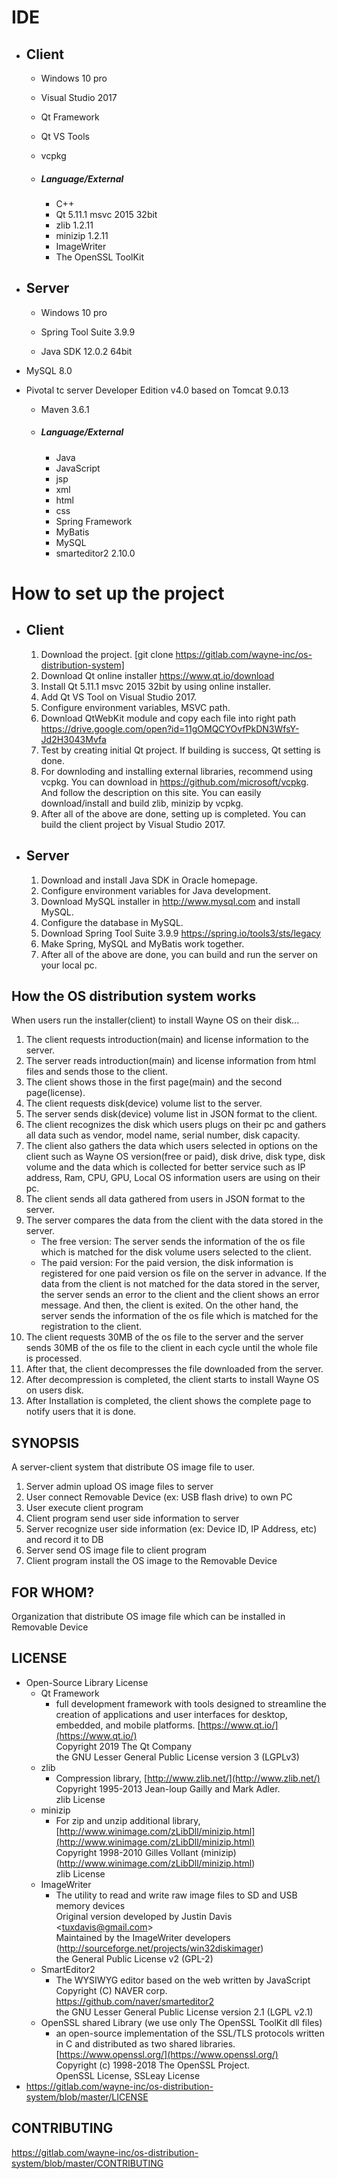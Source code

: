 # IDE

- ## Client

  - Windows 10 pro

  - Visual Studio 2017

  - Qt Framework

  - Qt VS Tools

  - vcpkg

  - ##### Language/External

    - C++
    - Qt 5.11.1 msvc 2015 32bit
    - zlib 1.2.11
    - minizip 1.2.11
    - ImageWriter
    - The OpenSSL ToolKit

  


- ## Server

  - Windows 10 pro
  
  - Spring Tool Suite 3.9.9
  
  - Java SDK 12.0.2 64bit
  
- MySQL 8.0
  
- Pivotal tc server Developer Edition v4.0 based on Tomcat 9.0.13
  
  - Maven 3.6.1
  
  - ##### Language/External
  
    - Java
    - JavaScript
    - jsp
    - xml
    - html
    - css
    - Spring Framework
    - MyBatis
    - MySQL
    - smarteditor2 2.10.0



# How to set up the project

- ## Client

  1. Download the project.
     [git clone https://gitlab.com/wayne-inc/os-distribution-system]
  2. Download Qt online installer https://www.qt.io/download
  3. Install Qt 5.11.1 msvc 2015 32bit by using online installer.
  4. Add Qt VS Tool on Visual Studio 2017.
  5. Configure environment variables, MSVC path.
  6. Download QtWebKit module and copy each file into right path  
     https://drive.google.com/open?id=11gOMQCYOvfPkDN3WfsY-Jd2H3043Mvfa
  7. Test by creating initial Qt project. If building is success, Qt setting is done.
  8. For downloding and installing external libraries, recommend using vcpkg. You can download in https://github.com/microsoft/vcpkg. And follow the description on this site. You can easily download/install and build zlib, minizip by vcpkg.
  9. After all of the above are done, setting up is completed. You can build the client project by Visual Studio 2017.




- ## Server

  1. Download and install Java SDK in Oracle homepage.
  2. Configure environment variables for Java development.
  3. Download MySQL installer in http://www.mysql.com and install MySQL.
  4. Configure the database in MySQL.
  5. Download Spring Tool Suite 3.9.9 https://spring.io/tools3/sts/legacy
  6. Make Spring, MySQL and MyBatis work together.
  7. After all of the above are done, you can build and run the server on your local pc.



## How the OS distribution system works

When users run the installer(client) to install Wayne OS on their disk...

1. The client requests introduction(main) and license information to the server.
2. The server reads introduction(main) and license information from html files and sends those to the client. 
3. The client shows those in the first page(main) and the second page(license).
4. The client requests disk(device) volume list to the server.
5. The server sends disk(device) volume list in JSON format to the client.
6. The client recognizes the disk which users plugs on their pc and gathers all data such as vendor, model name, serial number, disk capacity.
7. The client also gathers the data which users selected in options on the client such as Wayne OS version(free or paid), disk drive, disk type, disk volume and the data which is collected for better service such as IP address, Ram, CPU, GPU, Local OS information users are using on their pc.
8. The client sends all data gathered from users in JSON format to the server.
9. The server compares the data from the client with the data stored in the server.
   - The free version: The server sends the information of the os file which is matched for the disk volume users selected to the client.
   - The paid version: For the paid version, the disk information is registered for one paid version os file on the server in advance. If the data from the client is not matched for the data stored in the server, the server sends an error to the client and the client shows an error message. And then, the client is exited. On the other hand, the server sends the information of the os file which is matched for the registration to the client.
10. The client requests 30MB of the os file to the server and the server sends 30MB of the os file to the client in each cycle until the whole file is processed.
11. After that, the client decompresses the file downloaded from the server.
12. After decompression is completed, the client starts to install Wayne OS on users disk.
13. After Installation is completed, the client shows the complete page to notify users that it is done.



## SYNOPSIS

A server-client system that distribute OS image file to user.

1. Server admin upload OS image files to server
2. User connect Removable Device (ex: USB flash drive) to own PC
3. User execute client program
4. Client program send user side information to server
5. Server recognize user side information (ex: Device ID, IP Address, etc) and record it to DB
6. Server send OS image file to client program
7. Client program install the OS image to the Removable Device



## FOR WHOM?

Organization that distribute OS image file which can be installed in Removable Device



## LICENSE

- Open-Source Library License
  - Qt Framework
    - full development framework with tools designed to streamline the creation of applications and user interfaces for desktop, embedded, and mobile platforms.  [https://www.qt.io/](https://www.qt.io/)   
      Copyright 2019 The Qt Company  
      the GNU Lesser General Public License version 3 (LGPLv3)
  - zlib
    - Compression library, [http://www.zlib.net/](http://www.zlib.net/)  
      Copyright 1995-2013 Jean-loup Gailly and Mark Adler.  
      zlib License
  - minizip
    - For zip and unzip additional library, [http://www.winimage.com/zLibDll/minizip.html](http://www.winimage.com/zLibDll/minizip.html)  
      Copyright 1998-2010 Gilles Vollant (minizip)   
      (http://www.winimage.com/zLibDll/minizip.html)  
      zlib License
  - ImageWriter
    - The utility to read and write raw image files to SD and USB memory devices  
      Original version developed by Justin Davis   
      <[tuxdavis@gmail.com](mailto:tuxdavis@gmail.com)>  
      Maintained by the ImageWriter developers  
      (http://sourceforge.net/projects/win32diskimager)  
      the General Public License v2 (GPL-2)
  - SmartEditor2
    - The WYSIWYG editor based on the web written by JavaScript  
      Copyright (C) NAVER corp. https://github.com/naver/smarteditor2  
      the GNU Lesser General Public License version 2.1 (LGPL v2.1)
  - OpenSSL shared Library (we use only The OpenSSL ToolKit dll files)
    - an open-source implementation of the SSL/TLS protocols written in C and distributed as two shared libraries. [https://www.openssl.org/](https://www.openssl.org/)  
      Copyright (c) 1998-2018 The OpenSSL Project.  
      OpenSSL License, SSLeay License
- https://gitlab.com/wayne-inc/os-distribution-system/blob/master/LICENSE



## CONTRIBUTING

https://gitlab.com/wayne-inc/os-distribution-system/blob/master/CONTRIBUTING